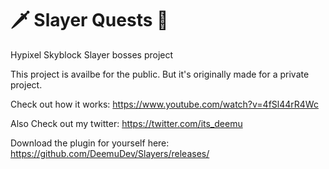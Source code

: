 # 🗡️ Slayer Quests 👹
Hypixel Skyblock Slayer bosses project

This project is availbe for the public.
But it's originally made for a private project.

Check out how it works:
https://www.youtube.com/watch?v=4fSl44rR4Wc

Also Check out my twitter:
https://twitter.com/its_deemu

Download the plugin for yourself here:
https://github.com/DeemuDev/Slayers/releases/
